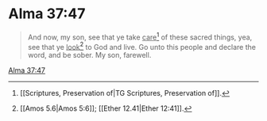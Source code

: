# Alma 37:47

> And now, my son, see that ye take <u>care</u>[^a] of these sacred things, yea, see that ye <u>look</u>[^b] to God and live. Go unto this people and declare the word, and be sober. My son, farewell.

[Alma 37:47](https://www.churchofjesuschrist.org/study/scriptures/bofm/alma/37?lang=eng&id=p47#p47)


[^a]: [[Scriptures, Preservation of|TG Scriptures, Preservation of]].  
[^b]: [[Amos 5.6|Amos 5:6]]; [[Ether 12.41|Ether 12:41]].  
